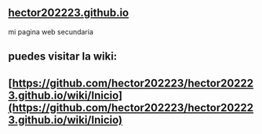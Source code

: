 ##  [hector202223.github.io](https://hector202223.github.io)
mi pagina web secundaria

## puedes visitar la wiki:
## [https://github.com/hector202223/hector202223.github.io/wiki/Inicio](https://github.com/hector202223/hector202223.github.io/wiki/Inicio)
